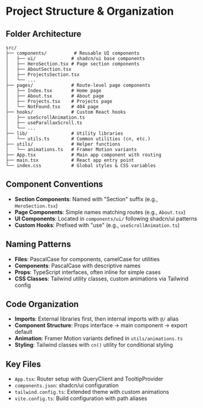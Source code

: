 # Project Structure & Organization

## Folder Architecture
```
src/
├── components/          # Reusable UI components
│   ├── ui/             # shadcn/ui base components
│   ├── HeroSection.tsx # Page section components
│   ├── AboutSection.tsx
│   ├── ProjectsSection.tsx
│   └── ...
├── pages/              # Route-level page components
│   ├── Index.tsx       # Home page
│   ├── About.tsx       # About page
│   ├── Projects.tsx    # Projects page
│   └── NotFound.tsx    # 404 page
├── hooks/              # Custom React hooks
│   ├── useScrollAnimation.ts
│   ├── useParallaxScroll.ts
│   └── ...
├── lib/                # Utility libraries
│   └── utils.ts        # Common utilities (cn, etc.)
├── utils/              # Helper functions
│   └── animations.ts   # Framer Motion variants
├── App.tsx             # Main app component with routing
├── main.tsx            # React app entry point
└── index.css           # Global styles & CSS variables
```

## Component Conventions
- **Section Components**: Named with "Section" suffix (e.g., `HeroSection.tsx`)
- **Page Components**: Simple names matching routes (e.g., `About.tsx`)
- **UI Components**: Located in `components/ui/` following shadcn/ui patterns
- **Custom Hooks**: Prefixed with "use" (e.g., `useScrollAnimation.ts`)

## Naming Patterns
- **Files**: PascalCase for components, camelCase for utilities
- **Components**: PascalCase with descriptive names
- **Props**: TypeScript interfaces, often inline for simple cases
- **CSS Classes**: Tailwind utility classes, custom animations via Tailwind config

## Code Organization
- **Imports**: External libraries first, then internal imports with `@/` alias
- **Component Structure**: Props interface → main component → export default
- **Animation**: Framer Motion variants defined in `utils/animations.ts`
- **Styling**: Tailwind classes with `cn()` utility for conditional styling

## Key Files
- `App.tsx`: Router setup with QueryClient and TooltipProvider
- `components.json`: shadcn/ui configuration
- `tailwind.config.ts`: Extended theme with custom animations
- `vite.config.ts`: Build configuration with path aliases